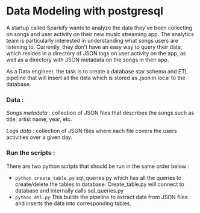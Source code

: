 # Data Modeling with postgresql

A startup called Sparkify wants to analyze the data they've been collecting on songs and user activity on their new music streaming app. The analytics team is particularly interested in understanding what songs users are listening to. Currently, they don't have an easy way to query their data, which resides in a directory of JSON logs on user activity on the app, as well as a directory with JSON metadata on the songs in their app.

As a Data engineer, the task is to create a database star schema and ETL pipeline that will insert all the data which is stored as .json in local to the database.

### Data :
*Songs metadata :* collection of JSON files that describes the songs such as title, artist name, year, etc.

*Logs data :* collection of JSON files where each file covers the users activities over a given day.

### Run the scripts :

There are two python scripts that should be run in the same order below :

  -  `python create_table.py`
      sql_queries.py which has all the queries to create/delete the tables in database. Create_table.py will connect to database and internally calls sql_queries.py
  -  `python etl.py`
      This builds the pipeline to extract data from JSON files and inserts the data into corresponding tables.
